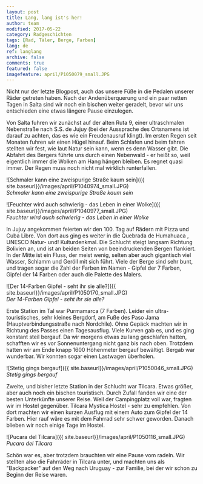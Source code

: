 ```yaml
---
layout: post
title: Lang, lang ist's her!
author: team
modified: 2017-05-22
category: Radgeschichten
tags: [Rad, Täler, Berge, Farben]
lang: de
ref: langlang
archive: false
comments: true
featured: false
imagefeature: april/P1050079_small.JPG
---
```


Nicht nur der letzte Blogpost, auch das unsere Füße in die Pedalen unserer Räder getreten haben. Nach der Andenüberquerung und ein paar netten Tagen in Salta sind wir noch ein bischen weiter geradelt, bevor wir uns entschieden eine etwas längere Pause einzulegen.

Von Salta fuhren wir zunächst auf der alten Ruta 9, einer ultraschmalen Nebenstraße nach S.S. de Jujuy (bei der Aussprache des Ortsnamens ist darauf zu achten, das es wie ein Freudenausruf klingt). Im ersten Regen seit Monaten fuhren wir einen Hügel hinauf. Beim Schlafen und beim fahren stellten wir fest, wie laut Natur sein kann, wenn es denn Wasser gibt. Die Abfahrt des Bergers führte uns durch einen Nebenwald - er heißt so, weil eigentlich immer die Wolken am Hang hängen bleiben. Es regnet quasi immer. Der Regen muss noch nicht mal wirklich runterfallen.


![Schmaler kann eine zweispurige Straße kaum sein]({{ site.baseurl}}/images/april/P1040974_small.JPG)  
*Schmaler kann eine zweispurige Straße kaum sein*


![Feuchter wird auch schwierig - das Leben in einer Wolke]({{ site.baseurl}}/images/april/P1040977_small.JPG)  
*Feuchter wird auch schwierig - das Leben in einer Wolke*

In Jujuy angekommen feierten wir den 100. Tag auf Rädern mit Pizza und Cuba Libre. Von dort aus ging es weiter in die Quebrada de Humahuaca	, UNESCO Natur- und! Kulturdenkmal. Die Schlucht steigt langsam Richtung Bolivien an, und ist an beiden Seiten von beeindruckenden Bergen flankiert. In der Mitte ist ein Fluss, der meist wenig, selten aber auch gigantisch viel Wasser, Schlamm und Geröll mit sich führt. Viele der Berge sind sehr bunt, und tragen sogar die Zahl der Farben im Namen - Gipfel der 7 Farben, Gipfel der 14 Farben oder auch die Palette des Malers.

![Der 14-Farben Gipfel - seht ihr sie alle?]({{ site.baseurl}}/images/april/P1050170_small.JPG)  
*Der 14-Farben Gipfel - seht ihr sie alle?*


Erste Station im Tal war Purmamarca (7 Farben). Leider ein ultra-touristisches, sehr kleines Bergdorf, am Fuße des Paso Jama (Hauptverbindungsstraße nach Nordchile). Ohne Gepäck machten wir in Richtung des Passes einen Tagesausflug. Viele Kurven gab es, und es ging konstant steil bergauf. Da wir morgens etwas zu lang geschlafen hatten, schafften wir es vor Sonnenuntergang nicht ganz bis nach oben. Trotzdem hatten wir am Ende knapp 1600 Höhenmeter bergauf bewältigt. Bergab war wunderbar. Wir konnten sogar einen Lastwagen überholen.

![Stetig gings bergauf]({{ site.baseurl}}/images/april/P1050046_small.JPG)  
*Stetig gings bergauf*

Zweite, und bisher letzte Station in der Schlucht war Tilcara. Etwas größer, aber auch noch ein bischen touristisch. Durch Zufall fanden wir eine der besten Unterkünfte unserer Reise. Weil der Campingplatz voll war, fragten wir im Hostel gegenüber. Tilcara Mystica Hostel - sehr zu empfehlen. Von dort machten wir einen kurzen Ausflug mit einem Auto zum Gipfel der 14 Farben. Hier rauf wäre es mit dem Fahrrad sehr schwer geworden. Danach blieben wir noch einige Tage im Hostel.

![Pucara del Tilcara]({{ site.baseurl}}/images/april/P1050116_small.JPG)  
*Pucara del Tilcara*

Schön war es, aber trotzdem brauchten wir eine Pause vom radeln. Wir stellten also die Fahrräder in Tilcara unter, und machten uns als "Backpacker" auf den Weg nach Uruguay - zur Familie, bei der wir schon zu Beginn der Reise waren.